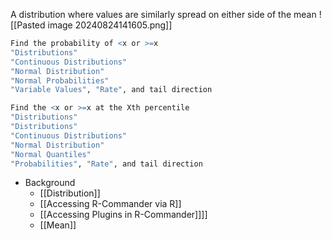 A distribution where values are similarly spread on either side of the mean
![[Pasted image 20240824141605.png]]
```R Commander
Find the probability of <x or >=x
"Distributions"
"Continuous Distributions"
"Normal Distribution"
"Normal Probabilities"
"Variable Values", "Rate", and tail direction

Find the <x or >=x at the Xth percentile
"Distributions"
"Distributions"
"Continuous Distributions"
"Normal Distribution"
"Normal Quantiles"
"Probabilities", "Rate", and tail direction
```

- Background
	- [[Distribution]]
	- [[Accessing R-Commander via R]]
	- [[Accessing Plugins in R-Commander]]]]
	* [[Mean]]